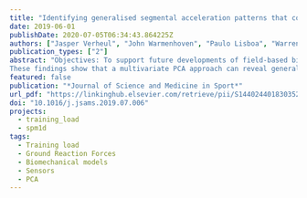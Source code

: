 ```yaml
---
title: "Identifying generalised segmental acceleration patterns that contribute to ground reaction force features across different running tasks"
date: 2019-06-01
publishDate: 2020-07-05T06:34:43.864225Z
authors: ["Jasper Verheul", "John Warmenhoven", "Paulo Lisboa", "Warren Gregson", "Jos Vanrenterghem", "Mark A. Robinson"]
publication_types: ["2"]
abstract: "Objectives: To support future developments of field-based biomechanical load monitoring tools, this study aimed to identify generalised segmental acceleration patterns and their contribution to ground reaction forces (GRFs) across different running tasks. Design: Exploratory experimental design. Methods: A multivariate principal component analysis (PCA) was applied to a combination of segmental acceleration data from all body segments for 15 team-sport athletes performing accelerated, decelerated and constant low-, moderate- and high-speed running, and 90° cutting trials. Segmental acceleration profiles were then reconstructed from each principal component (PC) and used to calculate their specific GRF contributions. Results: The first PC explained 48.57% of the acceleration variability for all body segments and was primarily related to the between-task differences in the overall magnitude of the GRF impulse. Magnitude and timing of high-frequency acceleration and GRF features (i.e. impact related characteristics) were primarily explained by the second PC (12.43%) and also revealed important between-task differences. The most important GRF characteristics were explained by the first five PCs, while PCs beyond that primarily contained small contributions to the overall GRF impulse. Conclusions:
These findings show that a multivariate PCA approach can reveal generalised acceleration patterns and specific segmental contributions to GRF features, but their relative importance for different running activities are task dependent. Using segmental acceleration to assess whole-body biomechanical loading generically across various movements may thus require task identification algorithms and/or advanced sensor or data fusion approaches."
featured: false
publication: "*Journal of Science and Medicine in Sport*"
url_pdf: "https://linkinghub.elsevier.com/retrieve/pii/S1440244018303529"
doi: "10.1016/j.jsams.2019.07.006"
projects:
  - training_load
  - spm1d
tags:
  - Training load
  - Ground Reaction Forces
  - Biomechanical models
  - Sensors
  - PCA
---
```

